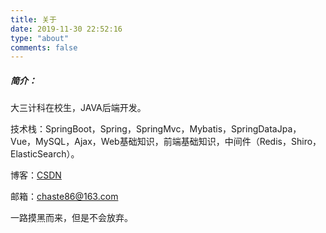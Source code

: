 ```yaml
---
title: 关于
date: 2019-11-30 22:52:16
type: "about"
comments: false
---
```




##### 简介：

大三计科在校生，JAVA后端开发。

技术栈：SpringBoot，Spring，SpringMvc，Mybatis，SpringDataJpa，Vue，MySQL，Ajax，Web基础知识，前端基础知识，中间件（Redis，Shiro，ElasticSearch）。

博客：[CSDN](https://blog.csdn.net/weixin_41800884)

邮箱：chaste86@163.com


一路摸黑而来，但是不会放弃。

